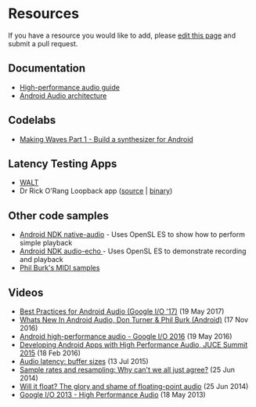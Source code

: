 # Resources
If you have a resource you would like to add, please [edit this page](edit/master/RESOURCES.md) and submit a pull request.  

## Documentation
- [High-performance audio guide](https://developer.android.com/ndk/guides/audio/index.html)
- [Android Audio architecture](https://source.android.com/devices/audio/) 

## Codelabs
- [Making Waves Part 1 - Build a synthesizer for Android](https://codelabs.developers.google.com/codelabs/making-waves-1-synth)

## Latency Testing Apps

- [WALT](https://github.com/google/walt)
- Dr Rick O'Rang Loopback app ([source](https://github.com/gkasten/drrickorang/tree/master/LoopbackApp) | [binary](https://play.google.com/store/apps/details?id=org.drrickorang.loopback))

## Other code samples
- [Android NDK native-audio](https://github.com/googlesamples/android-ndk/tree/master/native-audio) - Uses OpenSL ES to show how to perform simple playback
- [Android NDK audio-echo ](https://github.com/googlesamples/android-ndk/tree/master/audio-echo) - Uses OpenSL ES to demonstrate recording and playback
- [Phil Burk's MIDI samples](https://github.com/philburk/android-midisuite)

## Videos

- [Best Practices for Android Audio (Google I/O '17)](https://www.youtube.com/watch?v=C0BPXZIvG-Q) (19 May 2017)
- [Whats New In Android Audio, Don Turner & Phil Burk (Android)](https://www.youtube.com/watch?v=dAyeEN21FbM) (17 Nov 2016)
- [Android high-performance audio - Google I/O 2016](https://www.youtube.com/watch?v=F2ZDp-eNrh4) (19 May 2016)
- [Developing Android Apps with High Performance Audio, JUCE Summit 2015](https://www.youtube.com/watch?v=vPc7zvfpUos) (18 Feb 2016)
- [Audio latency: buffer sizes](https://www.youtube.com/watch?v=PnDK17zP9BI) (13 Jul 2015)
- [Sample rates and resampling: Why can't we all just agree?](https://www.youtube.com/watch?v=6Dl6BdrA-sQ) (25 Jun 2014)
- [Will it float? The glory and shame of floating-point audio](https://www.youtube.com/watch?v=sIcieUqMml8) (25 Jun 2014)
- [Google I/O 2013 - High Performance Audio](https://www.youtube.com/watch?v=d3kfEeMZ65c) (18 May 2013)
